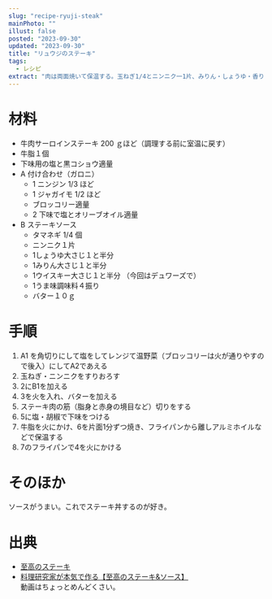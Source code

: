 ```yaml
---
slug: "recipe-ryuji-steak"
mainPhoto: ""
illust: false
posted: "2023-09-30"
updated: "2023-09-30"
title: "リュウジのステーキ"
tags:
  - レシピ
extract: "肉は両面焼いて保温する。玉ねぎ1/4とニンニク一1片、みりん・しょうゆ・香り付けの酒・バターを火にかけ、肉を焼いたフライパンでもう一度火にかける。よく作るレシピのメモ。なるべく出典も付記する。"
---
```


# 材料

- 牛肉サーロインステーキ 200 ｇほど（調理する前に室温に戻す）
- 牛脂１個
- 下味用の塩と黒コショウ適量
- A 付け合わせ（ガロニ）
  - 1 ニンジン 1/3 ほど
  - 1 ジャガイモ 1/2 ほど
  - ブロッコリー適量
  - 2 下味で塩とオリーブオイル適量
- B ステーキソース
  - タマネギ 1/4 個
  - ニンニク１片
  - 1しょうゆ大さじ１と半分
  - 1みりん大さじ１と半分
  - 1ウイスキー大さじ１と半分 （今回はデュワーズで）
  - 1うま味調味料４振り
  - バター１０ｇ

# 手順

1.  A1 を角切りにして塩をしてレンジて温野菜（ブロッコリーは火が通りやすので後入）にしてA2であえる
2.  玉ねぎ・ニンニクをすりおろす
3.  2にB1を加える
4.  3を火を入れ、バターを加える
5.  ステーキ肉の筋（脂身と赤身の境目など）切りをする
6.  5に塩・胡椒で下味をつける
7.  牛脂を火にかけ、6を片面1分ずつ焼き、フライパンから離しアルミホイルなどで保温する
8.  7のフライパンで4を火にかける

# そのほか

ソースがうまい。これでステーキ丼するのが好き。

# 出典

- [至高のステーキ](https://bazurecipe.com/2020/05/19/%E8%87%B3%E9%AB%98%E3%81%AE%E3%82%B9%E3%83%86%E3%83%BC%E3%82%AD/)
- [料理研究家が本気で作る【至高のステーキ&ソース】](https://www.youtube.com/watch?v=JX4Pvt_SAAU&t=709s&ab_channel=%E6%96%99%E7%90%86%E7%A0%94%E7%A9%B6%E5%AE%B6%E3%83%AA%E3%83%A5%E3%82%A6%E3%82%B8%E3%81%AE%E3%83%90%E3%82%BA%E3%83%AC%E3%82%B7%E3%83%94)  
  動画はちょっとめんどくさい。

